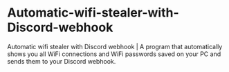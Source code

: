 # Automatic-wifi-stealer-with-Discord-webhook
Automatic wifi stealer with Discord webhook | A program that automatically shows you all WiFi connections and WiFi passwords saved on your PC and sends them to your Discord webhook.
